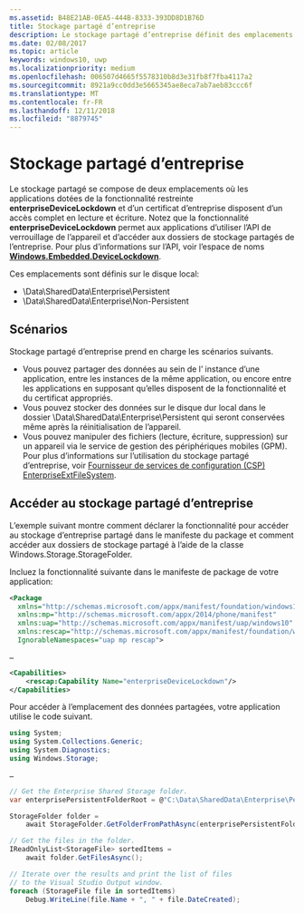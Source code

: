 ```yaml
---
ms.assetid: B48E21AB-0EA5-444B-8333-393DD8D1B76D
title: Stockage partagé d’entreprise
description: Le stockage partagé d’entreprise définit des emplacements de données locaux pour les applications cœur de métier afin de partager des données.
ms.date: 02/08/2017
ms.topic: article
keywords: windows10, uwp
ms.localizationpriority: medium
ms.openlocfilehash: 006507d4665f5578310b8d3e31fb8f7fba4117a2
ms.sourcegitcommit: 8921a9cc0dd3e5665345ae8eca7ab7aeb83ccc6f
ms.translationtype: MT
ms.contentlocale: fr-FR
ms.lasthandoff: 12/11/2018
ms.locfileid: "8879745"
---
```

# <a name="enterprise-shared-storage"></a>Stockage partagé d’entreprise

Le stockage partagé se compose de deux emplacements où les applications dotées de la fonctionnalité restreinte **enterpriseDeviceLockdown** et d’un certificat d’entreprise disposent d’un accès complet en lecture et écriture. Notez que la fonctionnalité **enterpriseDeviceLockdown** permet aux applications d’utiliser l’API de verrouillage de l’appareil et d’accéder aux dossiers de stockage partagés de l’entreprise. Pour plus d’informations sur l’API, voir l’espace de noms [**Windows.Embedded.DeviceLockdown**](http://go.microsoft.com/fwlink/?LinkId=699331).  

Ces emplacements sont définis sur le disque local:
- \Data\SharedData\Enterprise\Persistent
- \Data\SharedData\Enterprise\Non-Persistent

## <a name="scenarios"></a>Scénarios

Stockage partagé d’entreprise prend en charge les scénarios suivants.

- Vous pouvez partager des données au sein de l’ instance d’une application, entre les instances de la même application, ou encore entre les applications en supposant qu’elles disposent de la fonctionnalité et du certificat appropriés.
- Vous pouvez stocker des données sur le disque dur local dans le dossier \Data\SharedData\Enterprise\Persistent qui seront conservées même après la réinitialisation de l’appareil.
- Vous pouvez manipuler des fichiers (lecture, écriture, suppression) sur un appareil via le service de gestion des périphériques mobiles (GPM). Pour plus d’informations sur l’utilisation du stockage partagé d’entreprise, voir [Fournisseur de services de configuration (CSP) EnterpriseExtFileSystem](http://go.microsoft.com/fwlink/?LinkId=699333).

## <a name="access-enterprise-shared-storage"></a>Accéder au stockage partagé d’entreprise

L’exemple suivant montre comment déclarer la fonctionnalité pour accéder au stockage d’entreprise partagé dans le manifeste du package et comment accéder aux dossiers de stockage partagé à l’aide de la classe Windows.Storage.StorageFolder.

Incluez la fonctionnalité suivante dans le manifeste de package de votre application:

```xml
<Package
  xmlns="http://schemas.microsoft.com/appx/manifest/foundation/windows10"
  xmlns:mp="http://schemas.microsoft.com/appx/2014/phone/manifest"
  xmlns:uap="http://schemas.microsoft.com/appx/manifest/uap/windows10"
  xmlns:rescap="http://schemas.microsoft.com/appx/manifest/foundation/windows10/restrictedcapabilities"
  IgnorableNamespaces="uap mp rescap">

…

<Capabilities>
    <rescap:Capability Name="enterpriseDeviceLockdown"/>
</Capabilities>
```

Pour accéder à l’emplacement des données partagées, votre application utilise le code suivant.

```csharp
using System;
using System.Collections.Generic;
using System.Diagnostics;
using Windows.Storage;

…

// Get the Enterprise Shared Storage folder.
var enterprisePersistentFolderRoot = @"C:\Data\SharedData\Enterprise\Persistent";

StorageFolder folder =
    await StorageFolder.GetFolderFromPathAsync(enterprisePersistentFolderRoot);

// Get the files in the folder.
IReadOnlyList<StorageFile> sortedItems =
    await folder.GetFilesAsync();

// Iterate over the results and print the list of files
// to the Visual Studio Output window.
foreach (StorageFile file in sortedItems)
    Debug.WriteLine(file.Name + ", " + file.DateCreated);
```

